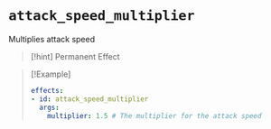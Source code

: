 # `attack_speed_multiplier`

Multiplies attack speed

> [!hint] Permanent Effect

> [!Example]
> ```yaml
> effects:
> - id: attack_speed_multiplier
>   args:
>     multiplier: 1.5 # The multiplier for the attack speed
> ```

